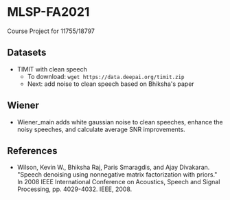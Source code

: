 # MLSP-FA2021
Course Project for 11755/18797

## Datasets
- TIMIT with clean speech
  - To download: `wget https://data.deepai.org/timit.zip`
  - Next: add noise to clean speech based on Bhiksha's paper
## Wiener
- Wiener_main adds white gaussian noise to clean speeches, enhance the noisy speeches, and calculate average SNR improvements.
## References
- Wilson, Kevin W., Bhiksha Raj, Paris Smaragdis, and Ajay Divakaran. "Speech denoising using nonnegative matrix factorization with priors." In 2008 IEEE International Conference on Acoustics, Speech and Signal Processing, pp. 4029-4032. IEEE, 2008.
